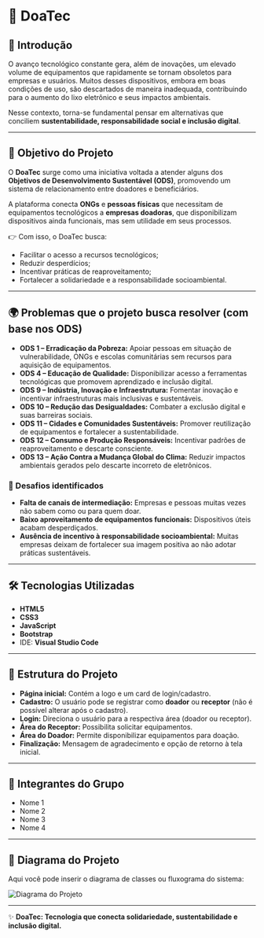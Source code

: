 # 📌 DoaTec  

## 📖 Introdução  
O avanço tecnológico constante gera, além de inovações, um elevado volume de equipamentos que rapidamente se tornam obsoletos para empresas e usuários. Muitos desses dispositivos, embora em boas condições de uso, são descartados de maneira inadequada, contribuindo para o aumento do lixo eletrônico e seus impactos ambientais.  

Nesse contexto, torna-se fundamental pensar em alternativas que conciliem **sustentabilidade, responsabilidade social e inclusão digital**.  

---

## 🎯 Objetivo do Projeto  
O **DoaTec** surge como uma iniciativa voltada a atender alguns dos **Objetivos de Desenvolvimento Sustentável (ODS)**, promovendo um sistema de relacionamento entre doadores e beneficiários.  

A plataforma conecta **ONGs** e **pessoas físicas** que necessitam de equipamentos tecnológicos a **empresas doadoras**, que disponibilizam dispositivos ainda funcionais, mas sem utilidade em seus processos.  

👉 Com isso, o DoaTec busca:  
- Facilitar o acesso a recursos tecnológicos;  
- Reduzir desperdícios;  
- Incentivar práticas de reaproveitamento;  
- Fortalecer a solidariedade e a responsabilidade socioambiental.  

---

## 🌍 Problemas que o projeto busca resolver (com base nos ODS)  

- **ODS 1 – Erradicação da Pobreza:** Apoiar pessoas em situação de vulnerabilidade, ONGs e escolas comunitárias sem recursos para aquisição de equipamentos.  
- **ODS 4 – Educação de Qualidade:** Disponibilizar acesso a ferramentas tecnológicas que promovem aprendizado e inclusão digital.  
- **ODS 9 – Indústria, Inovação e Infraestrutura:** Fomentar inovação e incentivar infraestruturas mais inclusivas e sustentáveis.  
- **ODS 10 – Redução das Desigualdades:** Combater a exclusão digital e suas barreiras sociais.  
- **ODS 11 – Cidades e Comunidades Sustentáveis:** Promover reutilização de equipamentos e fortalecer a sustentabilidade.  
- **ODS 12 – Consumo e Produção Responsáveis:** Incentivar padrões de reaproveitamento e descarte consciente.  
- **ODS 13 – Ação Contra a Mudança Global do Clima:** Reduzir impactos ambientais gerados pelo descarte incorreto de eletrônicos.  

### 🚩 Desafios identificados  
- **Falta de canais de intermediação:** Empresas e pessoas muitas vezes não sabem como ou para quem doar.  
- **Baixo aproveitamento de equipamentos funcionais:** Dispositivos úteis acabam desperdiçados.  
- **Ausência de incentivo à responsabilidade socioambiental:** Muitas empresas deixam de fortalecer sua imagem positiva ao não adotar práticas sustentáveis.  

---

## 🛠️ Tecnologias Utilizadas  
- **HTML5**  
- **CSS3**  
- **JavaScript**  
- **Bootstrap**  
- IDE: **Visual Studio Code**  

---

## 📂 Estrutura do Projeto  
- **Página inicial:** Contém a logo e um card de login/cadastro.  
- **Cadastro:** O usuário pode se registrar como **doador** ou **receptor** (não é possível alterar após o cadastro).  
- **Login:** Direciona o usuário para a respectiva área (doador ou receptor).  
- **Área do Receptor:** Possibilita solicitar equipamentos.  
- **Área do Doador:** Permite disponibilizar equipamentos para doação.  
- **Finalização:** Mensagem de agradecimento e opção de retorno à tela inicial.  

---

## 👥 Integrantes do Grupo  
- Nome 1  
- Nome 2  
- Nome 3  
- Nome 4  

---

## 📌 Diagrama do Projeto  
Aqui você pode inserir o diagrama de classes ou fluxograma do sistema:  

![Diagrama do Projeto](coloque-o-link-ou-caminho-da-imagem-aqui.png)  

---

✨ **DoaTec: Tecnologia que conecta solidariedade, sustentabilidade e inclusão digital.**  
